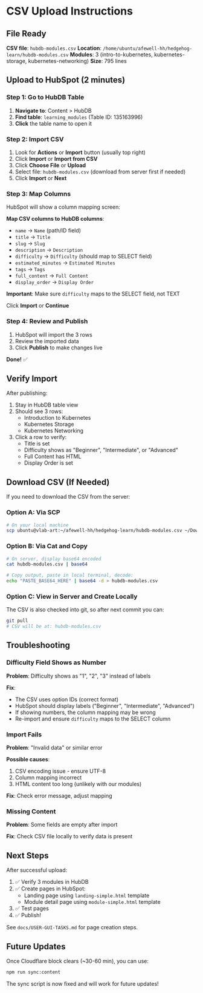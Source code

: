# CSV Upload Instructions

## File Ready

**CSV file**: `hubdb-modules.csv`
**Location**: `/home/ubuntu/afewell-hh/hedgehog-learn/hubdb-modules.csv`
**Modules**: 3 (intro-to-kubernetes, kubernetes-storage, kubernetes-networking)
**Size**: 795 lines

## Upload to HubSpot (2 minutes)

### Step 1: Go to HubDB Table

1. **Navigate to**: Content > HubDB
2. **Find table**: `learning_modules` (Table ID: 135163996)
3. **Click** the table name to open it

### Step 2: Import CSV

1. Look for **Actions** or **Import** button (usually top right)
2. Click **Import** or **Import from CSV**
3. Click **Choose File** or **Upload**
4. Select file: `hubdb-modules.csv` (download from server first if needed)
5. Click **Import** or **Next**

### Step 3: Map Columns

HubSpot will show a column mapping screen:

**Map CSV columns to HubDB columns**:
- `name` → `Name` (path/ID field)
- `title` → `Title`
- `slug` → `Slug`
- `description` → `Description`
- `difficulty` → `Difficulty` (should map to SELECT field)
- `estimated_minutes` → `Estimated Minutes`
- `tags` → `Tags`
- `full_content` → `Full Content`
- `display_order` → `Display Order`

**Important**: Make sure `difficulty` maps to the SELECT field, not TEXT

Click **Import** or **Continue**

### Step 4: Review and Publish

1. HubSpot will import the 3 rows
2. Review the imported data
3. Click **Publish** to make changes live

**Done!** ✅

## Verify Import

After publishing:

1. Stay in HubDB table view
2. Should see 3 rows:
   - Introduction to Kubernetes
   - Kubernetes Storage
   - Kubernetes Networking
3. Click a row to verify:
   - Title is set
   - Difficulty shows as "Beginner", "Intermediate", or "Advanced"
   - Full Content has HTML
   - Display Order is set

## Download CSV (If Needed)

If you need to download the CSV from the server:

### Option A: Via SCP

```bash
# On your local machine
scp ubuntu@vlab-art:~/afewell-hh/hedgehog-learn/hubdb-modules.csv ~/Downloads/
```

### Option B: Via Cat and Copy

```bash
# On server, display base64 encoded
cat hubdb-modules.csv | base64

# Copy output, paste in local terminal, decode:
echo "PASTE_BASE64_HERE" | base64 -d > hubdb-modules.csv
```

### Option C: View in Server and Create Locally

The CSV is also checked into git, so after next commit you can:

```bash
git pull
# CSV will be at: hubdb-modules.csv
```

## Troubleshooting

### Difficulty Field Shows as Number

**Problem**: Difficulty shows as "1", "2", "3" instead of labels

**Fix**:
- The CSV uses option IDs (correct format)
- HubSpot should display labels ("Beginner", "Intermediate", "Advanced")
- If showing numbers, the column mapping may be wrong
- Re-import and ensure `difficulty` maps to the SELECT column

### Import Fails

**Problem**: "Invalid data" or similar error

**Possible causes**:
1. CSV encoding issue - ensure UTF-8
2. Column mapping incorrect
3. HTML content too long (unlikely with our modules)

**Fix**: Check error message, adjust mapping

### Missing Content

**Problem**: Some fields are empty after import

**Fix**: Check CSV file locally to verify data is present

## Next Steps

After successful upload:

1. ✅ Verify 3 modules in HubDB
2. ✅ Create pages in HubSpot:
   - Landing page using `landing-simple.html` template
   - Module detail page using `module-simple.html` template
3. ✅ Test pages
4. ✅ Publish!

See `docs/USER-GUI-TASKS.md` for page creation steps.

## Future Updates

Once Cloudflare block clears (~30-60 min), you can use:

```bash
npm run sync:content
```

The sync script is now fixed and will work for future updates!
